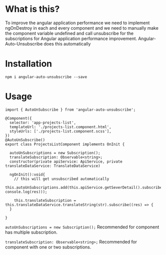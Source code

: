 # What is this?

To improve the angular application performance we need to implement ngOnDestroy in each and every component and we need to manually make the component variable undefined and call unsubscribe for the subscriptions for Angular application performance improvement. 
Angular-Auto-Unsubscribe does this automatically

# Installation

```
npm i angular-auto-unsubscribe --save

```

# Usage

```
import { AutoUnSubscribe } from 'angular-auto-unsubscribe';

@Component({
  selector: 'app-projects-list',
  templateUrl: './projects-list.component.html',
  styleUrls: ['./projects-list.component.scss'],
})
@AutoUnSubscribe()
export class ProjectsListComponent implements OnInit {

  autoUnSubscriptions = new Subscription();
  translateSubscription: Observable<string>;
  constructor(private apiService: ApiService, private translateDataService: TranslateDataService)

  ngOnInit():void{
    // this will get unsubscribed automatically
    this.autoUnSubscriptions.add(this.apiService.getSeverDetail().subscribe(res=> console.log(res)));

    this.translateSubscription = this.translateDataService.translateString(str).subscribe((res) => {
  }

}

```

```autoUnSubscriptions = new Subscription();``` Recommended for component has multiple subscription. 

```translateSubscription: Observable<string>;```  Recommended for component with one or two subscriptions.
